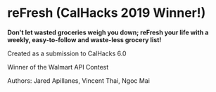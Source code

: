 # reFresh (CalHacks 2019 Winner!)

**Don't let wasted groceries weigh you down; reFresh your life with a weekly, easy-to-follow and waste-less grocery list!**

Created as a submission to CalHacks 6.0

Winner of the Walmart API Contest

Authors: Jared Apillanes, Vincent Thai, Ngoc Mai

